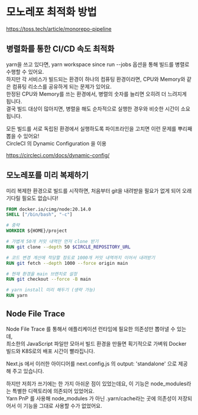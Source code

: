 # 모노레포 최적화 방법

https://toss.tech/article/monorepo-pipeline

## 병렬화를 통한 CI/CD 속도 최적화

yarn을 쓰고 있다면, yarn workspace since run --jobs 옵션을 통해 빌드를 병렬로 수행할 수 있어요.  
하지만 각 서비스가 빌드되는 환경이 하나의 컴퓨팅 환경이라면, CPU와 Memory와 같은 컴퓨팅 리소스를 공유하게 되는 문제가 있어요.  
한정된 CPU와 Memory를 쓰는 환경에서, 병렬의 숫자를 늘리면 오히려 더 느려지게 됩니다.  
결국 빌드 대상이 많아지면, 병렬을 해도 순차적으로 실행한 경우와 비슷한 시간이 소요됩니다.

모든 빌드를 서로 독립된 환경에서 실행하도록 파이프라인을 고치면 이런 문제를 뿌리째 뽑을 수 있어요!  
CircleCI 의 Dynamic Configuration 을 이용

https://circleci.com/docs/dynamic-config/

## 모노레포를 미리 복제하기

미리 복제한 환경으로 빌드를 시작하면, 처음부터 git을 내려받을 필요가 없게 되어 오래 기다릴 필요도 없습니다!

```dockerfile
FROM docker.io/cimg/node:20.14.0
SHELL ["/bin/bash", "-c"]

# 중략
WORKDIR ${HOME}/project

# 가볍게 50개 커밋 내역만 먼저 clone 받기
RUN git clone --depth 50 $CIRCLE_REPOSITORY_URL

# 코드 변경 계산에 적당할 정도로 1000개 커밋 내역까지 이어서 내려받기
RUN git fetch --depth 1000 --force origin main

# 현재 환경을 main 브랜치로 설정
RUN git checkout --force -B main

# yarn install 미리 해두기 (생략 가능)
RUN yarn
```

## Node File Trace

Node File Trace 를 통해서 애플리케이션 런타임에 필요한 의존성만 뽑아낼 수 있는데,  
최소한의 JavaScript 파일만 모아서 빌드 환경을 만들면 획기적으로 가벼워 Docker 빌드와 K8S로의 배포 시간이 빨라집니다.

Next.js 에서 이러한 아이디어를 next.config.js 의 output: 'standalone' 으로 제공해 주고 있습니다.

하지만 저희가 쓰기에는 한 가지 아쉬운 점이 있었는데요, 이 기능은 node_modules라는 특별한 디렉토리에 의존되어 있었어요.  
Yarn PnP 를 사용해 node_modules 가 아닌 .yarn/cache라는 곳에 의존성이 저장되어서 이 기능을 그대로 사용할 수가 없었어요.
